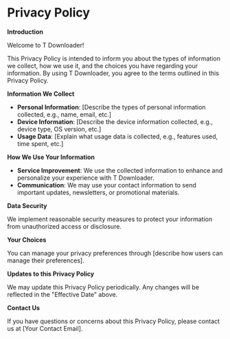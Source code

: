# Privacy Policy

**Introduction**

Welcome to T Downloader!

This Privacy Policy is intended to inform you about the types of information we collect, how we use it, and the choices you have regarding your information. By using T Downloader, you agree to the terms outlined in this Privacy Policy.

**Information We Collect**

- **Personal Information**: [Describe the types of personal information collected, e.g., name, email, etc.]
- **Device Information**: [Describe the device information collected, e.g., device type, OS version, etc.]
- **Usage Data**: [Explain what usage data is collected, e.g., features used, time spent, etc.]

**How We Use Your Information**

- **Service Improvement**: We use the collected information to enhance and personalize your experience with T Downloader.
- **Communication**: We may use your contact information to send important updates, newsletters, or promotional materials.

**Data Security**

We implement reasonable security measures to protect your information from unauthorized access or disclosure.

**Your Choices**

You can manage your privacy preferences through [describe how users can manage their preferences].

**Updates to this Privacy Policy**

We may update this Privacy Policy periodically. Any changes will be reflected in the "Effective Date" above.

**Contact Us**

If you have questions or concerns about this Privacy Policy, please contact us at [Your Contact Email].
